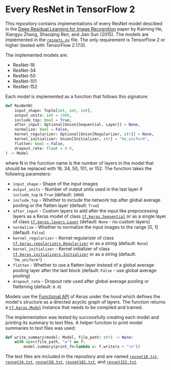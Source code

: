 # Every ResNet in TensorFlow 2

This repository contains implementations of every ResNet model descibed in the [Deep Residual Learning for Image Recognition](https://arxiv.org/abs/1512.03385) paper by Kaiming He, Xiangyu Zhang, Shaoqing Ren, and Jian Sun (2015). The models are implemented in the [`resnets.py`](./resnets.py) file. The only requirement is TensorFlow 2 or higher (tested with TensorFlow 2.17.0).

The implemented models are:

- ResNet-18
- ResNet-34
- ResNet-50
- ResNet-101
- ResNet-152

Each model is implemented as a function that follows this signature:

```py
def ResNetN(
    input_shape: Tuple[int, int, int],
    output_units: int = 1000,
    include_top: bool = True,
    after_input: Optional[Union[Sequential, Layer]] = None,
    normalize: bool = False,
    kernel_regularizer: Optional[Union[Regularizer, str]] = None,
    kernel_initializer: Union[Initializer, str] = "he_uniform",
    flatten: bool = False,
    dropout_rate: float = 0.0,
) -> Model
```

where N in the function name is the number of layers in the model that should be replaced with 18, 34, 50, 101, or 152. The function takes the following parameters:

- `input_shape` - Shape of the input images
- `output_units` - Number of output units used in the last layer if `include_top` is `True` (default: `1000`)
- `include_top` - Whether to include the network top after global average pooling or the flatten layer (default: `True`)
- `after_input` - Custom layers to add after the input like preprocessing layers as a Keras model of class [`tf.keras.Sequential`](https://www.tensorflow.org/api_docs/python/tf/keras/Sequential) or as a single layer of class [`tf.keras.layers.Layer`](https://www.tensorflow.org/api_docs/python/tf/keras/layers/Layer) (default: `None` - no custom layers)
- `normalize` - Whether to normalize the input images to the range [0, 1] (default: `False`)
- `kernel_regularizer` - Kernel regularizer of class [`tf.keras.regularizers.Regularizer`](https://www.tensorflow.org/api_docs/python/tf/keras/regularizers/Regularizer) or as a string (default: `None`)
- `kernel_initializer` - Kernel initializer of class [`tf.keras.initializers.Initializer`](https://www.tensorflow.org/api_docs/python/tf/keras/initializers/Initializer) or as a string (default: `"he_uniform"`)
- `flatten` - Whether to use a flatten layer instead of a global average pooling layer after the last block (default: `False` - use global average pooling)
- `dropout_rate` - Dropout rate used after global average pooling or flattening (default: `0.0`)

Models use the [Functional API](https://www.tensorflow.org/guide/keras/functional) of Keras under the hood which defines the model's structure as a directed acyclic graph of layers. The function returns a [`tf.keras.Model`](https://www.tensorflow.org/api_docs/python/tf/keras/Model) instance that needs to be compiled and trained.

The implementation was tested by successfully creating each model and printing its summary to text files. A helper function to print model summaries to text files was used:

```py
def write_summary(model: Model, file_path: str) -> None:
    with open(file_path, "w") as f:
        model.summary(print_fn=lambda x: f.write(x + "\n"))
```

The text files are included in the repository and are named [`resnet18.txt`](./resnet18.txt), [`resnet34.txt`](./resnet34.txt), [`resnet50.txt`](./resnet50.txt), [`resnet101.txt`](./resnet101.txt), and [`resnet152.txt`](./resnet152.txt).